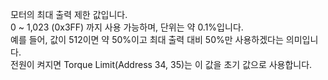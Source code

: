 
모터의 최대 출력 제한 값입니다.  
0 ~ 1,023 (0x3FF) 까지 사용 가능하며, 단위는 약 0.1%입니다.  
예를 들어, 값이 512이면 약 50%이고 최대 출력 대비 50%만 사용하겠다는 의미입니다.  
전원이 켜지면 Torque Limit(Address 34, 35)는 이 값을 초기 값으로 사용합니다.
